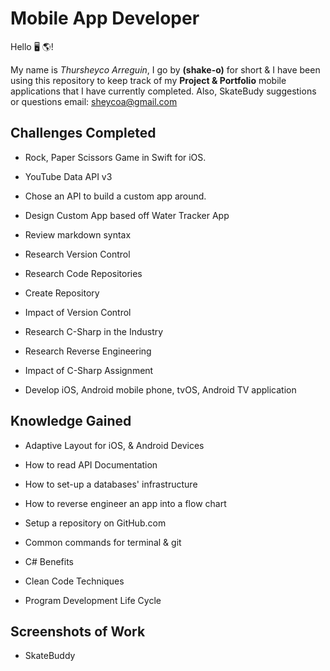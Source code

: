 # Mobile App Developer


Hello 🖥 🌎!

My name is _Thursheyco Arreguin_, I go by **(shake-o)** for short & I have been using this repository to keep track of my **Project & Portfolio** mobile applications that I have currently completed. Also, SkateBudy suggestions or questions email: sheycoa@gmail.com


## Challenges Completed
- Rock, Paper Scissors Game in Swift for iOS.

- YouTube Data API v3

- Chose an API to build a custom app around.

- Design Custom App based off Water Tracker App

- Review markdown syntax

- Research Version Control

- Research Code Repositories

- Create Repository

- Impact of Version Control

- Research C-Sharp in the Industry

- Research Reverse Engineering

- Impact of C-Sharp Assignment

- Develop iOS, Android mobile phone, tvOS, Android TV application


## Knowledge Gained
- Adaptive Layout for iOS, & Android Devices

- How to read API Documentation

- How to set-up a databases' infrastructure

- How to reverse engineer an app into a flow chart

- Setup a repository on GitHub.com

- Common commands for terminal & git

- C# Benefits

- Clean Code Techniques

- Program Development Life Cycle

## Screenshots of Work

- SkateBuddy

